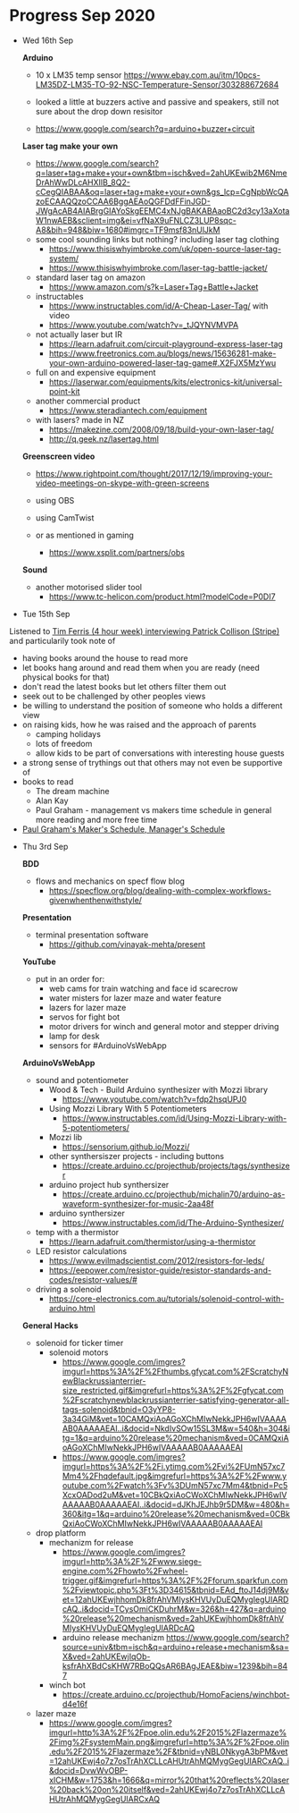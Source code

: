 # Progress Sep 2020

* Wed 16th Sep

  **Arduino**

  - 10 x LM35 temp sensor https://www.ebay.com.au/itm/10pcs-LM35DZ-LM35-TO-92-NSC-Temperature-Sensor/303288672684

  - looked a little at buzzers active and passive and speakers, still not sure
    about the drop down resisitor
  - https://www.google.com/search?q=arduino+buzzer+circuit

  **Laser tag make your own**

  - https://www.google.com/search?q=laser+tag+make+your+own&tbm=isch&ved=2ahUKEwib2M6NmeDrAhWwDLcAHXIlB_8Q2-cCegQIABAA&oq=laser+tag+make+your+own&gs_lcp=CgNpbWcQAzoECAAQQzoCCAA6BggAEAoQGFDdFFinJGD-JWgAcAB4AIABrgGIAYoSkgEEMC4xNJgBAKABAaoBC2d3cy13aXotaW1nwAEB&sclient=img&ei=vfNaX9uFNLCZ3LUP8sqc-A8&bih=948&biw=1680#imgrc=TF9msf83nUlJkM
  - some cool sounding links but nothing? including laser tag clothing
    - https://www.thisiswhyimbroke.com/uk/open-source-laser-tag-system/
    - https://www.thisiswhyimbroke.com/laser-tag-battle-jacket/
  - standard laser tag on amazon
    - https://www.amazon.com/s?k=Laser+Tag+Battle+Jacket
  - instructables
    - https://www.instructables.com/id/A-Cheap-Laser-Tag/
    with video
    - https://www.youtube.com/watch?v=_tJQYNVMVPA
  - not actually laser but IR
    - https://learn.adafruit.com/circuit-playground-express-laser-tag
    - https://www.freetronics.com.au/blogs/news/15636281-make-your-own-arduino-powered-laser-tag-game#.X2FJX5MzYwu
  - full on and expensive equipment
    - https://laserwar.com/equipments/kits/electronics-kit/universal-point-kit
  - another commercial product
    - https://www.steradiantech.com/equipment
  - with lasers? made in NZ
    - https://makezine.com/2008/09/18/build-your-own-laser-tag/
    - http://q.geek.nz/lasertag.html

  **Greenscreen video**

  - https://www.rightpoint.com/thought/2017/12/19/improving-your-video-meetings-on-skype-with-green-screens
  - using OBS
  - using CamTwist

  - or as mentioned in gaming
    - https://www.xsplit.com/partners/obs

  **Sound**

  - another motorised slider tool
    - https://www.tc-helicon.com/product.html?modelCode=P0DI7
* Tue 15th Sep

Listened to [Tim Ferris (4 hour week) interviewing Patrick Collison
(Stripe)](https://tim.blog/2018/12/24/the-tim-ferriss-show-patrick-collison/)
and particularily took note of
  - having books around the house to read more
  - let books hang around and read them when you are ready (need physical books
    for that)
  - don't read the latest books but let others filter them out
  - seek out to be challenged by other peoples views
  - be willing to understand the position of someone who holds a different view
  - on raising kids, how he was raised and the approach of parents
    - camping holidays
    - lots of freedom
    - allow kids to be part of conversations with interesting house guests
  - a strong sense of trythings out that others may not even be supportive of
  - books to read
    - The dream machine
    - Alan Kay
    - Paul Graham - management vs makers time schedule
in general more reading and more free time
  - [Paul Graham's Maker's Schedule, Manager's Schedule](http://www.paulgraham.com/makersschedule.html)

* Thu 3rd Sep

  **BDD**

  - flows and mechanics on specf flow blog
    - https://specflow.org/blog/dealing-with-complex-workflows-givenwhenthenwithstyle/

  **Presentation**

  - terminal presentation software
    - https://github.com/vinayak-mehta/present

  **YouTube**

  - put in an order for:
    - web cams for train watching and face id scarecrow
    - water misters for lazer maze and water feature
    - lazers for lazer maze
    - servos for fight bot
    - motor drivers for winch and general motor and stepper driving
    - lamp for desk
    - sensors for #ArduinoVsWebApp

  **ArduinoVsWebApp**

  - sound and potentiometer
    - Wood & Tech - Build Arduino synthesizer with Mozzi library
      - https://www.youtube.com/watch?v=fdp2hsqUPJ0
    - Using Mozzi Library With 5 Potentiometers
      - https://www.instructables.com/id/Using-Mozzi-Library-with-5-potentiometers/
    - Mozzi lib
      - https://sensorium.github.io/Mozzi/
    - other synthersiszer projects - including buttons
      - https://create.arduino.cc/projecthub/projects/tags/synthesizer
    - arduino project hub synthersizer
      - https://create.arduino.cc/projecthub/michalin70/arduino-as-waveform-synthesizer-for-music-2aa48f
    - arduino synthersizer
      - https://www.instructables.com/id/The-Arduino-Synthesizer/
  - temp with a thermistor
    - https://learn.adafruit.com/thermistor/using-a-thermistor
  - LED resistor calculations
    - https://www.evilmadscientist.com/2012/resistors-for-leds/
    - https://eepower.com/resistor-guide/resistor-standards-and-codes/resistor-values/#
  - driving a solenoid
    - https://core-electronics.com.au/tutorials/solenoid-control-with-arduino.html

  **General Hacks**

  - solenoid for ticker timer
    - solenoid motors
      - https://www.google.com/imgres?imgurl=https%3A%2F%2Fthumbs.gfycat.com%2FScratchyNewBlackrussianterrier-size_restricted.gif&imgrefurl=https%3A%2F%2Fgfycat.com%2Fscratchynewblackrussianterrier-satisfying-generator-all-tags-solenoid&tbnid=O3yYP8-3a34GiM&vet=10CAMQxiAoAGoXChMIwNekkJPH6wIVAAAAAB0AAAAAEAI..i&docid=NkdIvSOw15SL3M&w=540&h=304&itg=1&q=arduino%20release%20mechanism&ved=0CAMQxiAoAGoXChMIwNekkJPH6wIVAAAAAB0AAAAAEAI
      - https://www.google.com/imgres?imgurl=https%3A%2F%2Fi.ytimg.com%2Fvi%2FUmN57xc7Mm4%2Fhqdefault.jpg&imgrefurl=https%3A%2F%2Fwww.youtube.com%2Fwatch%3Fv%3DUmN57xc7Mm4&tbnid=Pc5XcxOADod2uM&vet=10CBkQxiAoCWoXChMIwNekkJPH6wIVAAAAAB0AAAAAEAI..i&docid=dJKhJEJhb9r5DM&w=480&h=360&itg=1&q=arduino%20release%20mechanism&ved=0CBkQxiAoCWoXChMIwNekkJPH6wIVAAAAAB0AAAAAEAI
  - drop platform
    - mechanizm for release
      - https://www.google.com/imgres?imgurl=http%3A%2F%2Fwww.siege-engine.com%2Fhowto%2Fwheel-trigger.gif&imgrefurl=https%3A%2F%2Fforum.sparkfun.com%2Fviewtopic.php%3Ft%3D34615&tbnid=EAd_ftoJ14dj9M&vet=12ahUKEwjhhomDk8frAhVMIysKHVUyDuEQMygIegUIARDcAQ..i&docid=TCysOmiCKDuhrM&w=326&h=427&q=arduino%20release%20mechanism&ved=2ahUKEwjhhomDk8frAhVMIysKHVUyDuEQMygIegUIARDcAQ
      - arduino release mechanizm https://www.google.com/search?source=univ&tbm=isch&q=arduino+release+mechanism&sa=X&ved=2ahUKEwjIqOb-ksfrAhXBdCsKHW7RBoQQsAR6BAgJEAE&biw=1239&bih=847
    - winch bot
      - https://create.arduino.cc/projecthub/HomoFaciens/winchbot-d4e16f
  - lazer maze
    - https://www.google.com/imgres?imgurl=http%3A%2F%2Fpoe.olin.edu%2F2015%2Flazermaze%2Fimg%2FsystemMain.png&imgrefurl=http%3A%2F%2Fpoe.olin.edu%2F2015%2Flazermaze%2F&tbnid=yNBL0NkygA3bPM&vet=12ahUKEwj4o7z7osTrAhXCLLcAHUtrAhMQMygGegUIARCxAQ..i&docid=DvwWvOBP-xICHM&w=1753&h=1666&q=mirror%20that%20reflects%20laser%20back%20on%20itself&ved=2ahUKEwj4o7z7osTrAhXCLLcAHUtrAhMQMygGegUIARCxAQ
